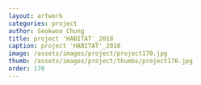 ```yaml
---
layout: artwork
categories: project
author: Seokwoo Chung
title: project 'HABITAT'_2018
caption: project 'HABITAT'_2018
image: /assets/images/project/project170.jpg
thumb: /assets/images/project/thumbs/project170.jpg
order: 170
---
```

